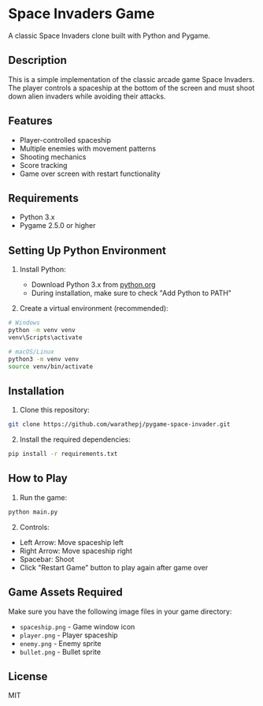 # Space Invaders Game

A classic Space Invaders clone built with Python and Pygame.

## Description

This is a simple implementation of the classic arcade game Space Invaders. The player controls a spaceship at the bottom of the screen and must shoot down alien invaders while avoiding their attacks.

## Features

- Player-controlled spaceship
- Multiple enemies with movement patterns
- Shooting mechanics
- Score tracking
- Game over screen with restart functionality

## Requirements

- Python 3.x
- Pygame 2.5.0 or higher

## Setting Up Python Environment

1. Install Python:

   - Download Python 3.x from [python.org](https://www.python.org/downloads/)
   - During installation, make sure to check "Add Python to PATH"

2. Create a virtual environment (recommended):

```bash
# Windows
python -m venv venv
venv\Scripts\activate

# macOS/Linux
python3 -m venv venv
source venv/bin/activate
```

## Installation

1. Clone this repository:

```bash
git clone https://github.com/warathepj/pygame-space-invader.git
```

2. Install the required dependencies:

```bash
pip install -r requirements.txt
```

## How to Play

1. Run the game:

```bash
python main.py
```

2. Controls:

- Left Arrow: Move spaceship left
- Right Arrow: Move spaceship right
- Spacebar: Shoot
- Click "Restart Game" button to play again after game over

## Game Assets Required

Make sure you have the following image files in your game directory:

- `spaceship.png` - Game window icon
- `player.png` - Player spaceship
- `enemy.png` - Enemy sprite
- `bullet.png` - Bullet sprite

## License

MIT
